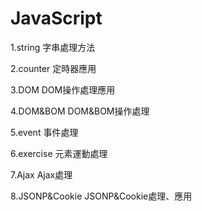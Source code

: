 # JavaScript

  1.string   		字串處理方法
  
  2.counter 		定時器應用
  
  3.DOM      		DOM操作處理應用
  
  4.DOM&BOM  		DOM&BOM操作處理
  
  5.event    		事件處理
  
  6.exercise 		元素運動處理
  
  7.Ajax     		Ajax處理
  
  8.JSONP&Cookie  	JSONP&Cookie處理、應用
